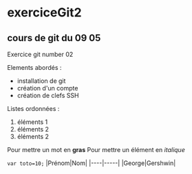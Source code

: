 # exerciceGit2
## cours de git du 09 05
Exercice git number 02 

Elements abordés :
- installation de git
- création d'un compte
- création de clefs SSH

Listes ordonnées :
1. éléments 1
2. éléments 2
2. éléments 2

Pour mettre un mot en **gras**
Pour mettre un élément en *italique*

```var toto=10;```
|Prénom|Nom|
|----|-----|
|George|Gershwin|



